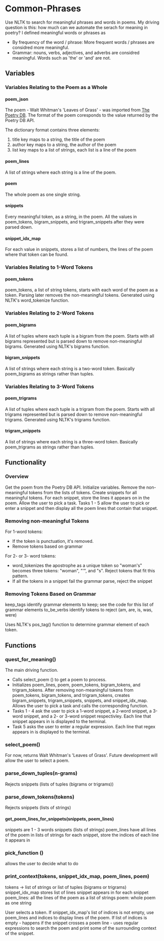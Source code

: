 # Common-Phrases
Use NLTK to search for meaningful phrases and words in poems. 
My driving question is this: how much can we automate the serach for meaning in poetry? 
I defined meaningful words or phrases as
* By frequency of the word / phrase: More frequent words / phrases are considred more meaningful. 
* Grammar: nouns, verbs, adjectives, and adverbs are considred meaningful. Words such as 'the' or 'and' are not. 

## Variables
### Variables Relating to the Poem as a Whole
#### poem_json
The poem - Walt Whitman's 'Leaves of Grass' - was imported from [The Poetry DB](http://poetrydb.org). The format of the poem coresponds to the value returned by the Poetry DB API. 

The dictionary format contains three elements:
1. title key maps to a string, the title of the poem
2. author key maps to a string, the author of the poem
3. list key maps to a list of strings, each list is a line of the poem

#### poem_lines
A list of strings where each string is a line of the poem.

#### poem
The whole poem as one single string. 

#### snippets
Every meaningful token, as a string, in the poem. All the values in poem_tokens, bigram_snippets, and trigram_snippets after they were parsed down. 

#### snippet_idx_map
For each value in snippets, stores a list of numbers, the lines of the poem where that token can be found. 

### Variables Relating to 1-Word Tokens
#### poem_tokens
poem_tokens, a list of string tokens, starts with each word of the poem as a token. Parsing later removes the non-meaningful tokens. Generated using NLTK's word_tokenize function. 

### Variables Relating to 2-Word Tokens
#### poem_bigrams
A list of tuples where each tuple is a bigram from the poem. Starts with all bigrams represented but is parsed down to remove non-meaningful bigrams. Generated using NLTK's bigrams function. 

#### bigram_snippets
A list of strings where each string is a two-word token. Basically poem_bigrams as strings rather than tuples.

### Variables Relating to 3-Word Tokens
#### poem_trigrams
A list of tuples where each tuple is a trigram from the poem. Starts with all trigrams represented but is parsed down to remove non-meaningful trigrams. Generated using NLTK's trigrams function. 

#### trigram_snippets
A list of strings where each string is a three-word token. Basically poem_trigrams as strings rather than tuples.

## Functionality
### Overview
Get the poem from the Poetry DB API. Initialize variables. Remove the non-meaningful tokens from the lists of tokens. Create snippets for all meaningful tokens. For each snippet, store the lines it appears on in the poem. Allow the user to pick a task. 
Tasks 1 - 5 allow the user to pick or enter a snippet and then display all the poem lines that contain that snippet. 

### Removing non-meaningful Tokens
For 1-word tokens:
* If the token is punctuation, it's removed.
* Remove tokens based on grammar

For 2- or 3- word tokens:
* word_tokenizes the apostrophe as a unique token so "woman's" becomes three tokens: "woman", "'", and "s". Reject tokens that fit this pattern. 
* If all the tokens in a snippet fail the grammar parse, reject the snippet

### Removing Tokens Based on Grammar
keep_tags identify grammar elements to keep; see the code for this list of grammar elements 
to_be_verbs identify tokens to reject (am, are, is, was, were)

Uses NLTK's pos_tag() function to determine grammar element of each token.

## Functions
### quest_for_meaning()
The main driving function. 
* Calls select_poem () to get a poem to process.
* Initializes poem_lines, poem, poem_tokens, bigram_tokens, and trigram_tokens. After removing non-meaningful tokens from poem_tokens, bigram_tokens, and trigram_tokens, creates bigram_snippets, trigram_snippets, snippets, and snippet_idx_map. Allows the user to pick a task and calls the corresponding function. 
* Tasks 1 - 4 ask the user to pick a 1-word snippet, a 2-word snippet, a 3-word snippet, and a 2- or 3-word snippet respectivley. Each line that snippet appears in is displayed to the terminal.
* Task 5 asks the user to enter a regular expression. Each line that regex appears in is displayed to the terminal. 

### select_poem()
For now, returns Walt Whitman's 'Leaves of Grass'. Future development will allow the user to select a poem.

### parse_down_tuples(n-grams)
Rejects snippets (lists of tuples (bigrams or trigrams))

### parse_down_tokens(tokens)
Rejects snippets (lists of strings)

#### get_poem_lines_for_snippets(snippets, poem_lines)
snippets are 1 - 3 words snippets (lists of strings)
poem_lines have all lines of the poem in lists of strings
for each snippet, store the indices of each line it appears in

### pick_function ()
allows the user to decide what to do

### print_context(tokens, snippet_idx_map, poem_lines, poem)
tokens -> list of strings or list of tuples (bigrams or trigrams)
snippet_idx_map stores list of lines snippet appears in for each snippet
poem_lines: all the lines of the poem as a list of strings
poem: whole poem as one string

User selects a token. If snippet_idx_map's list of indices is not empty, use poem_lines and indices to display lines of the poem. If list of indices is empty - happens if the snippet crosses a poem line - uses regular expressions to search the poem and print some of the surrounding context of the snippet. 
